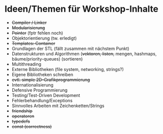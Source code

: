 # Ideen/Themen für Workshop-Inhalte

- ~~Compiler / Linker~~
- ~~Modularisierung~~
- ~~Pointer~~ (fptr fehlen noch)
- Objektorientierung (tw. erledigt)
- ~~Templates: Container~~
- Grundlagen der STL (fällt zusammen mit nächstem Punkt)
- Datenstrukturen und Algorithmen (~~vektoren, listen,~~ mengen, hashmaps, bäume/priority-queues) (sortieren)
- Multithreading
- Externe Bibliotheken (file system, networking, strings?)
- Eigene Bibliotheken schreiben
- ~~evtl. simple 2D-Grafikprogrammierung~~
- Internationalisierung
- Defensive Programmierung
- Testing/Test-Driven Development
- Fehlerbehandlung/Exceptions
- Sinnvolles Arbeiten mit Zeichenketten/Strings
- ~~friendship~~
- ~~operatoren~~
- ~~typedefs~~
- ~~const (correctness)~~
